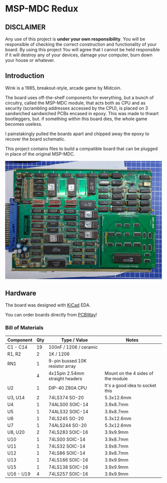 # MSP-MDC Redux

## DISCLAIMER

Any use of this project is **under your own responsibility**.
You will be responsible of checking the correct construction and functionality of your board.
By using this project You will agree that I cannot be held responsible if it will destroy any of your devices, damage your computer, burn down your house or whatever.

## Introduction

Wink is a 1985, breakout-style, arcade game by Midcoin.

The board uses off-the-shelf components for everything, but a bunch of circuitry, called the MSP-MDC module, that acts both as CPU and as 
security (scrambling addresses accessed by the CPU), is placed on 3 sandwiched sandwiched PCBs encased in epoxy.
This was made to thwart bootleggers, but. if something within this board dies, the whole game becomes useless.

I painstakingly pulled the boards apart and chipped away the epoxy to recover the board schematic.

This project contains files to build a compatible board that can be plugged in place of the original MSP-MDC.

![Wink PCB + MSP-MDC redux](pics/wink_board.jpg)

## Hardware

The board was designed with [KiCad](https://kicad.org/) EDA.

You can order boards directly from [PCBWay](https://www.pcbway.com/project/shareproject/MSP_MDC_Redux_c4e8a048.html)!

### Bill of Materials

| Component         | Qty | Type / Value                   | Notes                                                    |
| ----------------- | --- | ------------------------------ | -------------------------------------------------------- |
| C1 - C14          | 19  | 100nF / 1206 / ceramic         |                                                          |
| R1, R2            |  2  | 1K / 1206                      |                                                          |
| RN1               |  1  | 9-pin bussed 10K resistor array|                                                          |
|                   |  4  | 4x15pin 2.54mm straight headers| Mount on the 4 sides of the module                       |
| U2                |  1  | DIP-40 Z80A CPU                | It's a good idea to socket this                          |
| U3, U14           |  2  | 74LS374 SO-20                  | 5.3x12.6mm                                               |
| U4                |  1  | 74ALS00 SOIC-14                | 3.9x8.7mm                                                |
| U5                |  1  | 74ALS32 SOIC-14                | 3.9x8.7mm                                                |
| U6                |  1  | 74LS245 SO-20                  | 5.3x12.6mm                                               |
| U7                |  1  | 74ALS244 SO-20                 | 5.3x12.6mm                                               |
| U8, U20           |  2  | 74LS283 SOIC-16                | 3.9x9.9mm                                                |
| U10               |  1  | 74LS00 SOIC-14                 | 3.9x8.7mm                                                |
| U11               |  1  | 74LS32 SOIC-14                 | 3.9x8.7mm                                                |
| U12               |  1  | 74LS86 SOIC-14                 | 3.9x8.7mm                                                |
| U13               |  1  | 74LS166 SOIC-16                | 3.9x9.9mm                                                |
| U15               |  1  | 74LS138 SOIC-16                | 3.9x9.9mm                                                |
| U16 - U19         |  4  | 74LS257 SOIC-16                | 3.9x9.9mm                                                |
